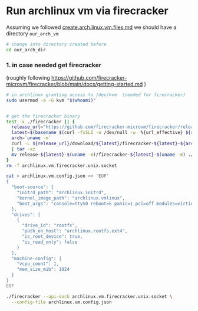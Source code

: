 # Run archlinux vm via firecracker

Assuming we followed [create.arch.linux.vm.files.md](https://github.com/alexmahr-de/arch.linux.vm.on.firecracker.vm/blob/master/create.arch.linux.vm.files.md)
we should have a directory `our_arch_vm`

``` bash
# change into directory created before
cd our_arch_dir
```

### 1. in case needed get firecracker
(roughly following https://github.com/firecracker-microvm/firecracker/blob/main/docs/getting-started.md )

``` bash
# in archlinux granting access to /dev/kvm  (needed for firecracker)
sudo usermod -a -G kvm "$(whoami)"


# get the firecracker binary 
test -x ./firecracker || {
  release_url="https://github.com/firecracker-microvm/firecracker/releases"
  latest=$(basename $(curl -fsSLI -o /dev/null -w  %{url_effective} ${release_url}/latest))
  arch=`uname -m`
  curl -L ${release_url}/download/${latest}/firecracker-${latest}-${arch}.tgz \
  | tar -xz
  mv release-${latest}-$(uname -m)/firecracker-${latest}-$(uname -m) ./firecracker
}
rm -f archlinux.vm.firecracker.unix.socket

cat > archlinux.vm.config.json << 'EOF'
{
  "boot-source": {
    "initrd_path": "archlinux.initrd",
    "kernel_image_path": "archlinux.vmlinux",
    "boot_args": "console=ttyS0 reboot=k panic=1 pci=off modules=virtio_mmio,ext4 rootfstype=ext4"
  },
  "drives": [
    {
      "drive_id": "rootfs",
      "path_on_host": "archlinux.rootfs.ext4",
      "is_root_device": true,
      "is_read_only": false
    }
  ],
  "machine-config": {
    "vcpu_count": 1,
    "mem_size_mib": 1024
  }
}
EOF

./firecracker --api-sock archlinux.vm.firecracker.unix.socket \
  --config-file archlinux.vm.config.json

```
